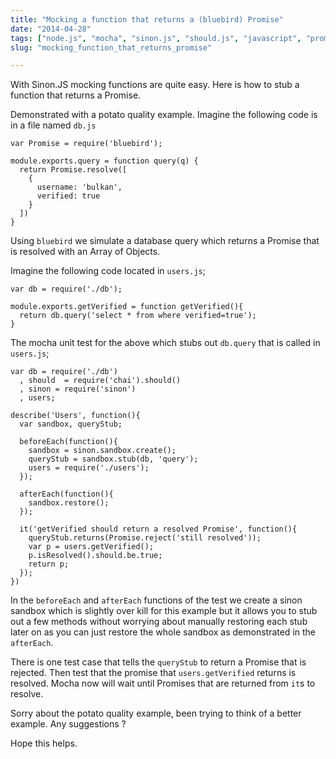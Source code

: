 ```yaml
---
title: "Mocking a function that returns a (bluebird) Promise"
date: "2014-04-28"
tags: ["node.js", "mocha", "sinon.js", "should.js", "javascript", "promise", "bluebird"]
slug: "mocking_function_that_returns_promise"

---
```


With Sinon.JS mocking functions are quite easy. Here is how to stub a function
that returns a Promise.

Demonstrated with a potato quality example. Imagine the following code is in a file named
`db.js`

```
var Promise = require('bluebird');

module.exports.query = function query(q) {
  return Promise.resolve([
    {
      username: 'bulkan',
      verified: true
    }
  ])
}
```

Using `bluebird` we simulate a database query which returns a Promise that is
resolved with an Array of Objects.

Imagine the following code located in `users.js`;

```
var db = require('./db');

module.exports.getVerified = function getVerified(){
  return db.query('select * from where verified=true');
}
```

The mocha unit test for the above which stubs out `db.query`  that is called
in `users.js`;

```
var db = require('./db')
  , should  = require('chai').should()
  , sinon = require('sinon')
  , users;

describe('Users', function(){
  var sandbox, queryStub;

  beforeEach(function(){
    sandbox = sinon.sandbox.create();
    queryStub = sandbox.stub(db, 'query');
    users = require('./users');
  });

  afterEach(function(){
    sandbox.restore();
  });

  it('getVerified should return a resolved Promise', function(){
    queryStub.returns(Promise.reject('still resolved'));
    var p = users.getVerified();
    p.isResolved().should.be.true;
    return p;
  });
})
```

In the `beforeEach` and `afterEach` functions of the test we create a sinon
sandbox which is slightly over kill for this example but it allows you to stub
out a few methods without worrying about manually restoring each stub later on as
you can just restore the whole sandbox as demonstrated in the `afterEach`.

There is one test case that tells the `queryStub` to return a Promise that is rejected.
Then test that the promise that `users.getVerified` returns is resolved. Mocha now
will wait until Promises that are returned from `it`s to resolve.

Sorry about the potato quality example, been trying to think of a better example. Any suggestions ?

Hope this helps.
